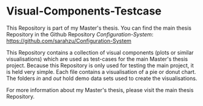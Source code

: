 # Visual-Components-Testcase
This Repository is part of my Master's thesis. You can find the main thesis Repository in the Github Repository *Configuration-System*: https://github.com/sarahzu/Configuration-System

This Repository contains a collection of visual components (plots or similar visualisations) which are used as test-cases for the main Master's thesis project. Because this Repository is only used for testing the main project, it is held very simple. Each file contains a visualisation of a pie or donut chart. The folders *in* and *out* hold demo data sets used to create the visualisations.

For more information about my Master's thesis, please visit the main thesis Repository.
